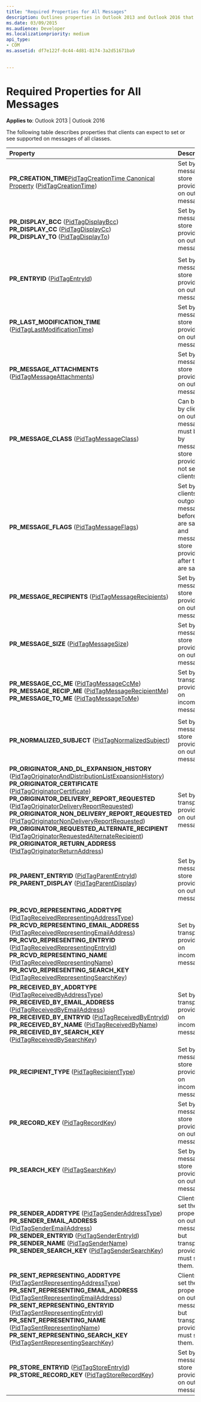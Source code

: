 ```yaml
---
title: "Required Properties for All Messages"
description: Outlines properties in Outlook 2013 and Outlook 2016 that clients can expect to set or see supported on messages of all classes.
ms.date: 03/09/2015
ms.audience: Developer
ms.localizationpriority: medium
api_type:
- COM
ms.assetid: df7e122f-0c44-4d81-8174-3a2d51671ba9
 
 
---
```


# Required Properties for All Messages

  
  
**Applies to**: Outlook 2013 | Outlook 2016 
  
The following table describes properties that clients can expect to set or see supported on messages of all classes.
  
|**Property**|**Description**|
|:-----|:-----|
|**PR_CREATION_TIME**[PidTagCreationTime Canonical Property](pidtagcreationtime-canonical-property.md) ([PidTagCreationTime](pidtagcreationtime-canonical-property.md))  <br/> |Set by message store providers on outgoing messages. |
|**PR_DISPLAY_BCC** ([PidTagDisplayBcc](pidtagdisplaybcc-canonical-property.md))  <br/> **PR_DISPLAY_CC** ([PidTagDisplayCc](pidtagdisplaycc-canonical-property.md))  <br/> **PR_DISPLAY_TO** ([PidTagDisplayTo](pidtagdisplayto-canonical-property.md))  <br/> |Set by message store providers on outgoing messages. |
|||
|**PR_ENTRYID** ([PidTagEntryId](pidtagentryid-canonical-property.md))  <br/> |Set by message store providers on outgoing messages. |
|**PR_LAST_MODIFICATION_TIME** ([PidTagLastModificationTime](pidtaglastmodificationtime-canonical-property.md))  <br/> |Set by message store providers on outgoing messages. |
|**PR_MESSAGE_ATTACHMENTS** ([PidTagMessageAttachments](pidtagmessageattachments-canonical-property.md))  <br/> |Set by message store providers on outgoing messages. |
|**PR_MESSAGE_CLASS** ([PidTagMessageClass](pidtagmessageclass-canonical-property.md))  <br/> |Can be set by clients on outgoing messages; must be set by message store providers if not set by clients. |
|**PR_MESSAGE_FLAGS** ([PidTagMessageFlags](pidtagmessageflags-canonical-property.md))  <br/> |Set by clients on outgoing messages before they are saved and message store providers after they are saved. |
|**PR_MESSAGE_RECIPIENTS** ([PidTagMessageRecipients](pidtagmessagerecipients-canonical-property.md))  <br/> |Set by message store providers on outgoing messages. |
|**PR_MESSAGE_SIZE** ([PidTagMessageSize](pidtagmessagesize-canonical-property.md))  <br/> |Set by message store providers on outgoing messages. |
|**PR_MESSAGE_CC_ME** ([PidTagMessageCcMe](pidtagmessageccme-canonical-property.md))  <br/> **PR_MESSAGE_RECIP_ME** ([PidTagMessageRecipientMe](pidtagmessagerecipientme-canonical-property.md))  <br/> **PR_MESSAGE_TO_ME** ([PidTagMessageToMe](pidtagmessagetome-canonical-property.md))  <br/> |Set by transport providers on incoming messages. |
|||
|**PR_NORMALIZED_SUBJECT** ([PidTagNormalizedSubject](pidtagnormalizedsubject-canonical-property.md))  <br/> |Set by message store providers on outgoing messages  <br/> |
|**PR_ORIGINATOR_AND_DL_EXPANSION_HISTORY** ([PidTagOriginatorAndDistributionListExpansionHistory](pidtagoriginatoranddistributionlistexpansionhistory-canonical-property.md))  <br/> **PR_ORIGINATOR_CERTIFICATE** ([PidTagOriginatorCertificate](pidtagoriginatorcertificate-canonical-property.md))  <br/> **PR_ORIGINATOR_DELIVERY_REPORT_REQUESTED** ([PidTagOriginatorDeliveryReportRequested](pidtagoriginatordeliveryreportrequested-canonical-property.md))  <br/> **PR_ORIGINATOR_NON_DELIVERY_REPORT_REQUESTED** ([PidTagOriginatorNonDeliveryReportRequested](pidtagoriginatornondeliveryreportrequested-canonical-property.md))  <br/> **PR_ORIGINATOR_REQUESTED_ALTERNATE_RECIPIENT** ([PidTagOriginatorRequestedAlternateRecipient](pidtagoriginatorrequestedalternaterecipient-canonical-property.md))  <br/> **PR_ORIGINATOR_RETURN_ADDRESS** ([PidTagOriginatorReturnAddress](pidtagoriginatorreturnaddress-canonical-property.md))  <br/> |Set by transport providers on outgoing messages. |
|**PR_PARENT_ENTRYID** ([PidTagParentEntryId](pidtagparententryid-canonical-property.md))  <br/> **PR_PARENT_DISPLAY** ([PidTagParentDisplay](pidtagparentdisplay-canonical-property.md))  <br/> |Set by message store providers on outgoing messages. |
|||
|**PR_RCVD_REPRESENTING_ADDRTYPE** ([PidTagReceivedRepresentingAddressType](pidtagreceivedrepresentingaddresstype-canonical-property.md))  <br/> **PR_RCVD_REPRESENTING_EMAIL_ADDRESS** ([PidTagReceivedRepresentingEmailAddress](pidtagreceivedrepresentingemailaddress-canonical-property.md))  <br/> **PR_RCVD_REPRESENTING_ENTRYID** ([PidTagReceivedRepresentingEntryId](pidtagreceivedrepresentingentryid-canonical-property.md))  <br/> **PR_RCVD_REPRESENTING_NAME** ([PidTagReceivedRepresentingName](pidtagreceivedrepresentingname-canonical-property.md))  <br/> **PR_RCVD_REPRESENTING_SEARCH_KEY** ([PidTagReceivedRepresentingSearchKey](pidtagreceivedrepresentingsearchkey-canonical-property.md))  <br/> |Set by transport providers on incoming messages. |
|**PR_RECEIVED_BY_ADDRTYPE** ([PidTagReceivedByAddressType](pidtagreceivedbyaddresstype-canonical-property.md))  <br/> **PR_RECEIVED_BY_EMAIL_ADDRESS** ([PidTagReceivedByEmailAddress](pidtagreceivedbyemailaddress-canonical-property.md))  <br/> **PR_RECEIVED_BY_ENTRYID** ([PidTagReceivedByEntryId](pidtagreceivedbyentryid-canonical-property.md))  <br/> **PR_RECEIVED_BY_NAME** ([PidTagReceivedByName](pidtagreceivedbyname-canonical-property.md))  <br/> **PR_RECEIVED_BY_SEARCH_KEY** ([PidTagReceivedBySearchKey](pidtagreceivedbysearchkey-canonical-property.md))  <br/> |Set by transport providers on incoming messages. |
|**PR_RECIPIENT_TYPE** ([PidTagRecipientType](pidtagrecipienttype-canonical-property.md))  <br/> |Set by message store providers on incoming messages. |
|**PR_RECORD_KEY** ([PidTagRecordKey](pidtagrecordkey-canonical-property.md))  <br/> |Set by message store providers on outgoing messages. |
|**PR_SEARCH_KEY** ([PidTagSearchKey](pidtagsearchkey-canonical-property.md))  <br/> |Set by message store providers on outgoing messages. |
|**PR_SENDER_ADDRTYPE** ([PidTagSenderAddressType](pidtagsenderaddresstype-canonical-property.md))  <br/> **PR_SENDER_EMAIL_ADDRESS** ([PidTagSenderEmailAddress](pidtagsenderemailaddress-canonical-property.md))  <br/> **PR_SENDER_ENTRYID** ([PidTagSenderEntryId](pidtagsenderentryid-canonical-property.md))  <br/> **PR_SENDER_NAME** ([PidTagSenderName](pidtagsendername-canonical-property.md))  <br/> **PR_SENDER_SEARCH_KEY** ([PidTagSenderSearchKey](pidtagsendersearchkey-canonical-property.md))  <br/> |Clients can set these properties on outgoing messages, but transport providers must set them. |
|**PR_SENT_REPRESENTING_ADDRTYPE** ([PidTagSentRepresentingAddressType](pidtagsentrepresentingaddresstype-canonical-property.md))  <br/> **PR_SENT_REPRESENTING_EMAIL_ADDRESS** ([PidTagSentRepresentingEmailAddress](pidtagsentrepresentingemailaddress-canonical-property.md))  <br/> **PR_SENT_REPRESENTING_ENTRYID** ([PidTagSentRepresentingEntryId](pidtagsentrepresentingentryid-canonical-property.md))  <br/> **PR_SENT_REPRESENTING_NAME** ([PidTagSentRepresentingName](pidtagsentrepresentingname-canonical-property.md))  <br/> **PR_SENT_REPRESENTING_SEARCH_KEY** ([PidTagSentRepresentingSearchKey](pidtagsentrepresentingsearchkey-canonical-property.md))  <br/> |Clients can set these properties on outgoing messages, but transport providers must set them. |
|**PR_STORE_ENTRYID** ([PidTagStoreEntryId](pidtagstoreentryid-canonical-property.md))  <br/> **PR_STORE_RECORD_KEY** ([PidTagStoreRecordKey](pidtagstorerecordkey-canonical-property.md))  <br/> |Set by message store providers on outgoing messages. |
   

